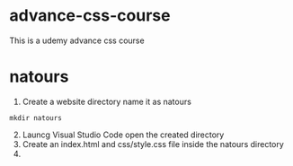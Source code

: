 # advance-css-course
This is a udemy advance css course

# natours
1) Create a website directory name it as natours
```
mkdir natours
```
2) Launcg Visual Studio Code open the created directory
3) Create an index.html and css/style.css file inside the natours directory
4) 
